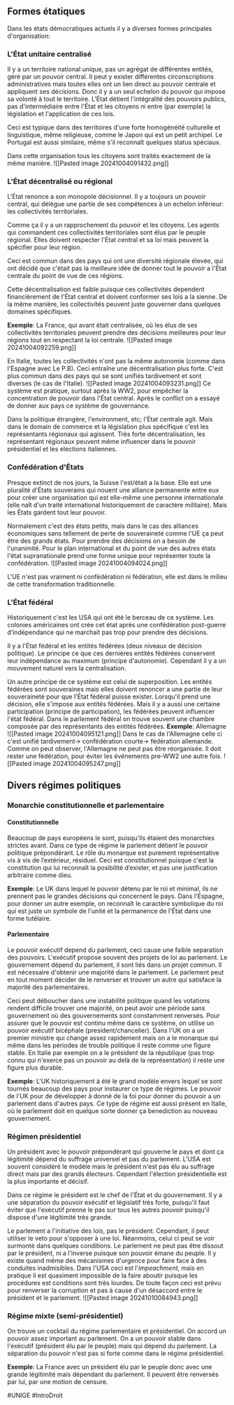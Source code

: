 ## Formes étatiques
Dans les états démocratiques actuels il y a diverses formes principales d'organisation:
### L'État unitaire centralisé
Il y a un territoire national unique, pas un agrégat de différentes entités, géré par un pouvoir central. Il peut y exister différentes circonscriptions administratives mais toutes elles ont un lien direct au pouvoir centrale et appliquent ses décisions. Donc il y a un seul echelon du pouvoir qui impose sa volonté à tout le territoire. L'État détient l'intégralité des pouvoirs publics, pas d'intermédiaire entre l'État et les citoyens ni entre (par exemple) la législation et l'application de ces lois.

Ceci est typique dans des territoires d'une forte homogénéité culturelle et linguistique, même religieuse, comme le Japon qui est un petit archipel. Le Portugal est aussi similaire, même s'il reconnaît quelques status spéciaux.

Dans cette organisation tous les citoyens sont traités exactement de la même manière.
![[Pasted image 20241004091432.png]]
### L'État décentralisé ou régional
L'État renonce a son monopole décisionnel. Il y a toujours un pouvoir central, qui délègue une partie de ses compétences à un echelon inférieur: les collectivités territoriales.

Comme ça il y a un rapprochement du pouvoir et les citoyens. Les agents qui commandent ces collectivités territoriales sont élus par le peuple régional. Elles doivent respecter l'État central et sa loi mais peuvent la spécifier pour leur région.

Ceci est commun dans des pays qui ont une diversité régionale élevée, qui ont décidé que c'était pas la meilleure idée de donner tout le pouvoir a l'État centrale du point de vue de ces régions.

Cette décentralisation est faible puisque ces collectivités dependent financièrement de l'État central et doivent conformer ses lois a la sienne. De la même manière, les collectivités peuvent juste gouverner dans quelques domaines spécifiques.

**Exemple**: La France, qui avant était centralisée, où les élus de ses collectivités territoriales peuvent prendre des décisions meilleures pour leur régions tout en respectant la loi centrale.
![[Pasted image 20241004092259.png]]

En Italie, toutes les collectivités n'ont pas la même autonomie (comme dans l'Espagne avec Le P.B). Ceci entraîne une décentralisation plus forte. C'est plus commun dans des pays qui se sont unifiés tardivement et sont diverses (le cas de l'Italie).
![[Pasted image 20241004093231.png]]
Ce système est pratique, surtout après la WW2, pour empêcher la concentration de pouvoir dans l'État central. Après le conflict on a essayé de donner aux pays ce système de gouvernance.

Dans la politique étrangère, l'environment, etc; l'État centrale agit. Mais dans le domain de commerce et la législation plus spécifique c'est les représentants régionaux qui agissent. Très forte décentralisation, les représentant régionaux peuvent même influencer dans le pouvoir présidentiel et les elections italiennes.
### Confédération d'États
Presque extinct de nos jours, la Suisse l'est/était a la base. Elle est une pluralité d'États souverains qui nouent une alliance permanente entre eux pour créer une organisation qui est elle-même une personne internationale (elle naît d'un traité international historiquement de caractère militaire). Mais les États gardent tout leur pouvoir.

Normalement c'est des états petits, mais dans le cas des alliances économiques sans tellement de perte de souveraineté comme l'UE ça peut être des grands états. Pour prendre des décisions on a besoin de l'unanimité. Pour le plan international et du point de vue des autres états l'état supranationale prend une forme unique pour représenter toute la confédération.
![[Pasted image 20241004094024.png]]

L'UE n'est pas vraiment ni confédération ni fédération, elle est dans le milieu de cette transformation traditionnelle.
### L'État fédéral
Historiquement c'est les USA qui ont été le berceau de ce système. Les colonies américaines ont crée cet état après une confédération post-guerre d’indépendance qui ne marchait pas trop pour prendre des décisions.

Il y a l'État fédéral et les entités fédérées (deux niveaux de décision politique). Le principe ce que ces dernières entités fédérées conservent leur indépendance au maximum (principe d'autonomie). Cependant il y a un mouvement naturel vers la centralisation.

Un autre principe de ce système est celui de superposition. Les entités fédérées sont souveraines mais elles doivent renoncer a une partie de leur souveraineté pour que l'État fédéral puisse exister. Lorsqu'il prend une décision, elle s'impose aux entités fédérées. Mais il y a aussi une certaine participation (principe de participation), les fédérées peuvent influencer l'état fédéral. Dans le parlement fédéral on trouve souvent une chambre composée par des représentants des entités fédérées.
**Exemple**: Allemagne
![[Pasted image 20241004095121.png]]
Dans le cas de l'Allemagne celle ci c'est unifié tardivement-> confédération courte-> fédération allemande. Comme on peut observer, l'Allemagne ne peut pas être réorganisée. Il doit rester une fédération, pour éviter les événements pre-WW2 une autre fois.
![[Pasted image 20241004095247.png]]
## Divers régimes politiques
### Monarchie constitutionnelle et parlementaire
#### Constitutionnelle
Beaucoup de pays européens le sont, puisqu'ils étaient des monarchies strictes avant. Dans ce type de régime le parlement détient le pouvoir politique prépondérant. Le rôle du monarque est purement représentative vis à vis de l’extérieur, résiduel. Ceci est constitutionnel puisque c'est la constitution qui lui reconnaît la posibilité d’exister, et pas une justification arbitraire comme dieu.

**Exemple**: Le UK dans lequel le pouvoir détenu par le roi et minimal, ils ne prennent pas le grandes décisions qui concernent le pays. Dans l'Espagne, pour donner un autre exemple, on reconnaît le caractère symbolique du roi qui est juste un symbole de l'unité et la permanence de l'État dans une forme tutélaire.
#### Parlementaire
Le pouvoir exécutif depend du parlement, ceci cause une faible separation des pouvoirs. L'exécutif propose souvent des projets de loi au parlement. Le gouvernement dépend du parlement, il sont liés dans un projet commun. Il est nécessaire d'obtenir une majorité dans le parlement. Le parlement peut en tout moment décider de le renverser et trouver un autre qui satisface la majorité des parlementaires.

Ceci peut déboucher dans une instabilité politique quand les votations rendent difficile trouver une majorité, on peut avoir une période sans gouvernement où des gouvernements sont constamment renversés. Pour assurer que le pouvoir est continu même dans ce système, on utilise un pouvoir exécutif bicéphale (president/chancelier). Dans l'UK on a un premier ministre qui change assez rapidement mais on a le monarque qui même dans les périodes de trouble politique il reste comme une figure stable. En Italie par exemple on a le président de la république (pas trop connu qui n'exerce pas un pouvoir au delà de la représentation) il reste une figure plus durable.

**Exemple**: L'UK historiquement à été le grand modèle envers lequel se sont tournés beaucoup des pays pour instaurer ce type de régimes. Le pouvoir de l'UK pour de développer à donné de la foi pour donner du pouvoir a un parlement dans d'autres pays. Ce type de régime est aussi présent en Italie, où le parlement doit en quelque sorte donner ça benediction au nouveau gouvernement.
### Régimen présidentiel
Un président avec le pouvoir prépondérant qui gouverne le pays et dont ça légitimité dépend du suffrage universel et pas du parlement. L'USA est souvent considéré le modèle mais le président n'est pas élu au suffrage direct mais par des grands électeurs. Cependant l'élection présidentielle est la plus importante et décisif.

Dans ce régime le président est le chef de l'État et du gouvernement. Il y a une séparation du pouvoir exécutif et législatif très forte, puisqu'il faut éviter que l'exécutif prenne le pas sur tous les autres pouvoir puisqu'il dispose d'une légitimité très grande.

Le parlement a l'initiative des lois, pas le président. Cependant, il peut utiliser le veto pour s'opposer à une loi. Néanmoins, celui ci peut se voir surmonté dans quelques conditions. Le parlement ne peut pas être dissout par le président, ni a l'inverse puisque son pouvoir émane du peuple. Il y existe quand même des  mécanismes d'urgence pour faire face à des conduites inadmisibles. Dans l'USA ceci est l'*impeachment*, mais en pratique il est quasiment impossible de la faire aboutir puisque les procédures est conditions sont très lourdes. De toute façon ceci est prévu pour renverser la corruption et pas à cause d'un désaccord entre le président et le parlement.
![[Pasted image 20241010084943.png]]
### Régime mixte (semi-présidentiel)
On trouve un cocktail du régime parlementaire et présidentiel. On accord un pouvoir assez important au parlement. On a un pouvoir stable dans l'exécutif (président élu par le peuple) mais qui dépend du parlement. La séparation du pouvoir n'est pas si forte comme dans le régime présidentiel.

**Exemple**: La France avec un président élu par le peuple donc avec une grande légitimité mais dépendant du parlement. Il peuvent être renversés par lui, par une motion de censure.

#UNIGE 
#IntroDroit 